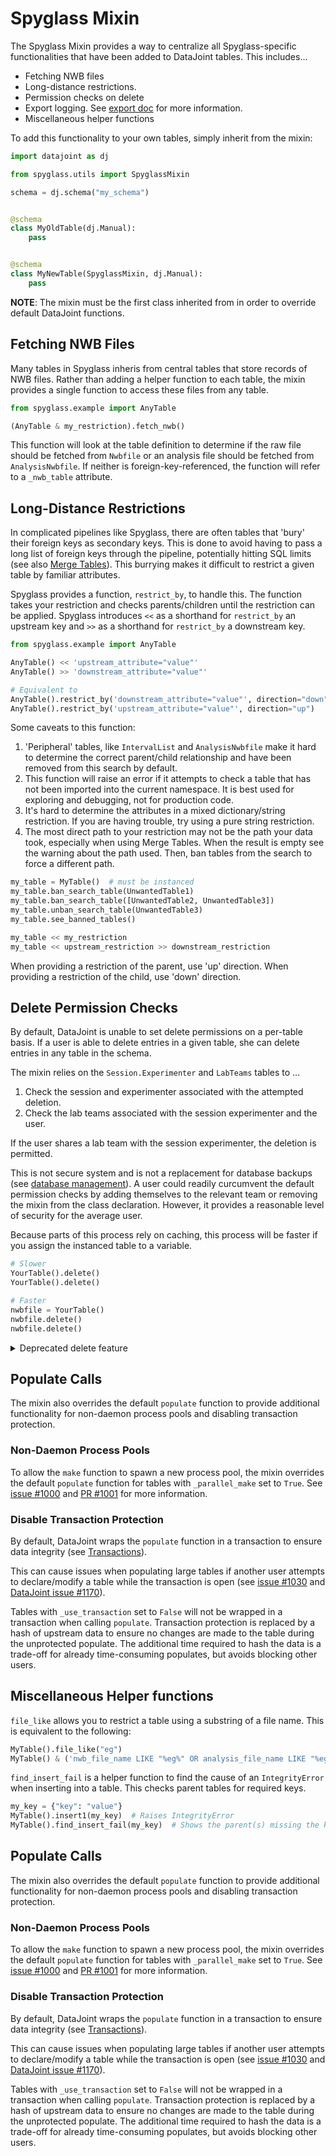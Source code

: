 # Spyglass Mixin

The Spyglass Mixin provides a way to centralize all Spyglass-specific
functionalities that have been added to DataJoint tables. This includes...

- Fetching NWB files
- Long-distance restrictions.
- Permission checks on delete
- Export logging. See [export doc](./Export.md) for more information.
- Miscellaneous helper functions

To add this functionality to your own tables, simply inherit from the mixin:

```python
import datajoint as dj

from spyglass.utils import SpyglassMixin

schema = dj.schema("my_schema")


@schema
class MyOldTable(dj.Manual):
    pass


@schema
class MyNewTable(SpyglassMixin, dj.Manual):
    pass
```

**NOTE**: The mixin must be the first class inherited from in order to override
default DataJoint functions.

## Fetching NWB Files

Many tables in Spyglass inheris from central tables that store records of NWB
files. Rather than adding a helper function to each table, the mixin provides a
single function to access these files from any table.

```python
from spyglass.example import AnyTable

(AnyTable & my_restriction).fetch_nwb()
```

This function will look at the table definition to determine if the raw file
should be fetched from `Nwbfile` or an analysis file should be fetched from
`AnalysisNwbfile`. If neither is foreign-key-referenced, the function will refer
to a `_nwb_table` attribute.

## Long-Distance Restrictions

In complicated pipelines like Spyglass, there are often tables that 'bury' their
foreign keys as secondary keys. This is done to avoid having to pass a long list
of foreign keys through the pipeline, potentially hitting SQL limits (see also
[Merge Tables](./Merge.md)). This burrying makes it difficult to restrict a
given table by familiar attributes.

Spyglass provides a function, `restrict_by`, to handle this. The function takes
your restriction and checks parents/children until the restriction can be
applied. Spyglass introduces `<<` as a shorthand for `restrict_by` an upstream
key and `>>` as a shorthand for `restrict_by` a downstream key.

```python
from spyglass.example import AnyTable

AnyTable() << 'upstream_attribute="value"'
AnyTable() >> 'downstream_attribute="value"'

# Equivalent to
AnyTable().restrict_by('downstream_attribute="value"', direction="down")
AnyTable().restrict_by('upstream_attribute="value"', direction="up")
```

Some caveats to this function:

1. 'Peripheral' tables, like `IntervalList` and `AnalysisNwbfile` make it hard
    to determine the correct parent/child relationship and have been removed
    from this search by default.
2. This function will raise an error if it attempts to check a table that has
    not been imported into the current namespace. It is best used for exploring
    and debugging, not for production code.
3. It's hard to determine the attributes in a mixed dictionary/string
    restriction. If you are having trouble, try using a pure string
    restriction.
4. The most direct path to your restriction may not be the path your data took,
    especially when using Merge Tables. When the result is empty see the
    warning about the path used. Then, ban tables from the search to force a
    different path.

```python
my_table = MyTable()  # must be instanced
my_table.ban_search_table(UnwantedTable1)
my_table.ban_search_table([UnwantedTable2, UnwantedTable3])
my_table.unban_search_table(UnwantedTable3)
my_table.see_banned_tables()

my_table << my_restriction
my_table << upstream_restriction >> downstream_restriction
```

When providing a restriction of the parent, use 'up' direction. When providing a
restriction of the child, use 'down' direction.

## Delete Permission Checks

By default, DataJoint is unable to set delete permissions on a per-table basis.
If a user is able to delete entries in a given table, she can delete entries in
any table in the schema.

The mixin relies on the `Session.Experimenter` and `LabTeams` tables to ...

1. Check the session and experimenter associated with the attempted deletion.
2. Check the lab teams associated with the session experimenter and the user.

If the user shares a lab team with the session experimenter, the deletion is
permitted.

This is not secure system and is not a replacement for database backups (see
[database management](../ForDevelopers/Management.md)). A user could readily
curcumvent the default permission checks by adding themselves to the relevant
team or removing the mixin from the class declaration. However, it provides a
reasonable level of security for the average user.

Because parts of this process rely on caching, this process will be faster if
you assign the instanced table to a variable.

```python
# Slower
YourTable().delete()
YourTable().delete()

# Faster
nwbfile = YourTable()
nwbfile.delete()
nwbfile.delete()
```

<details><summary>Deprecated delete feature</summary>

Previous versions of Spyglass also deleted masters of parts with foreign key
references. This functionality has been migrated to DataJoint in version 0.14.2
via the `force_masters` delete argument. This argument is `True` by default in
Spyglass tables.

</details>

## Populate Calls

The mixin also overrides the default `populate` function to provide additional
functionality for non-daemon process pools and disabling transaction protection.

### Non-Daemon Process Pools

To allow the `make` function to spawn a new process pool, the mixin overrides
the default `populate` function for tables with `_parallel_make` set to `True`.
See [issue #1000](https://github.com/LorenFrankLab/spyglass/issues/1000) and
[PR #1001](https://github.com/LorenFrankLab/spyglass/pull/1001) for more
information.

### Disable Transaction Protection

By default, DataJoint wraps the `populate` function in a transaction to ensure
data integrity (see
[Transactions](https://docs.datajoint.io/python/definition/05-Transactions.html)).

This can cause issues when populating large tables if another user attempts to
declare/modify a table while the transaction is open (see
[issue #1030](https://github.com/LorenFrankLab/spyglass/issues/1030) and
[DataJoint issue #1170](https://github.com/datajoint/datajoint-python/issues/1170)).

Tables with `_use_transaction` set to `False` will not be wrapped in a
transaction when calling `populate`. Transaction protection is replaced by a
hash of upstream data to ensure no changes are made to the table during the
unprotected populate. The additional time required to hash the data is a
trade-off for already time-consuming populates, but avoids blocking other users.

## Miscellaneous Helper functions

`file_like` allows you to restrict a table using a substring of a file name.
This is equivalent to the following:

```python
MyTable().file_like("eg")
MyTable() & ('nwb_file_name LIKE "%eg%" OR analysis_file_name LIKE "%eg%"')
```

`find_insert_fail` is a helper function to find the cause of an `IntegrityError`
when inserting into a table. This checks parent tables for required keys.

```python
my_key = {"key": "value"}
MyTable().insert1(my_key)  # Raises IntegrityError
MyTable().find_insert_fail(my_key)  # Shows the parent(s) missing the key
```

## Populate Calls

The mixin also overrides the default `populate` function to provide additional
functionality for non-daemon process pools and disabling transaction protection.

### Non-Daemon Process Pools

To allow the `make` function to spawn a new process pool, the mixin overrides
the default `populate` function for tables with `_parallel_make` set to `True`.
See [issue #1000](https://github.com/LorenFrankLab/spyglass/issues/1000) and
[PR #1001](https://github.com/LorenFrankLab/spyglass/pull/1001) for more
information.

### Disable Transaction Protection

By default, DataJoint wraps the `populate` function in a transaction to ensure
data integrity (see
[Transactions](https://docs.datajoint.io/python/definition/05-Transactions.html)).

This can cause issues when populating large tables if another user attempts to
declare/modify a table while the transaction is open (see
[issue #1030](https://github.com/LorenFrankLab/spyglass/issues/1030) and
[DataJoint issue #1170](https://github.com/datajoint/datajoint-python/issues/1170)).

Tables with `_use_transaction` set to `False` will not be wrapped in a
transaction when calling `populate`. Transaction protection is replaced by a
hash of upstream data to ensure no changes are made to the table during the
unprotected populate. The additional time required to hash the data is a
trade-off for already time-consuming populates, but avoids blocking other users.
